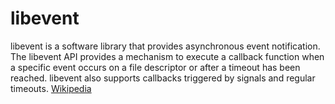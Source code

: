 # libevent
libevent is a software library that provides asynchronous event notification. The libevent API provides a mechanism to execute a callback function when a specific event occurs on a file descriptor or after a timeout has been reached. libevent also supports callbacks triggered by signals and regular timeouts. [Wikipedia](https://en.wikipedia.org/wiki/Libevent)  

##
